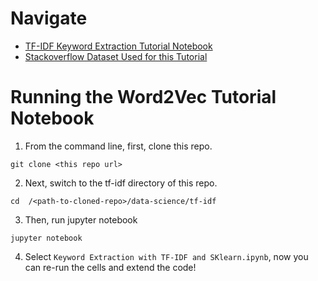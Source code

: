 # Navigate

- [TF-IDF Keyword Extraction Tutorial Notebook](Keyword%20Extraction%20with%20TF-IDF%20and%20SKlearn.ipynb)
- [Stackoverflow Dataset Used for this Tutorial](data/)


# Running the Word2Vec Tutorial Notebook
1. From the command line, first, clone this repo.
```
git clone <this repo url>
```
2. Next, switch to the tf-idf directory of this repo.
```
cd  /<path-to-cloned-repo>/data-science/tf-idf
```
3. Then, run jupyter notebook
```
jupyter notebook
```
4. Select `Keyword Extraction with TF-IDF and SKlearn.ipynb`, now you can re-run the cells and extend the code!
